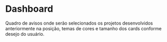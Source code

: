 # Dashboard
Quadro de avisos onde serão selecionados os projetos desenvolvidos anteriormente na posição, temas de cores e tamanho dos cards conforme desejo do usuário.
